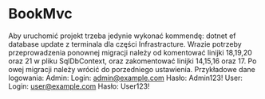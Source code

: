 # BookMvc
Aby uruchomić projekt trzeba jedynie wykonać kommendę: dotnet ef database update z terminala dla części Infrastracture. Wrazie potrzeby przeprowadzenia ponownej migracji należy od komentować linijki 18,19,20 oraz 21 w pliku SqlDbContext, oraz zakomentować linijki 14,15,16 oraz 17. Po owej migracji należy wrócić do porzedniego ustawienia.
Przykładowe dane logowania:
Admin: Login: admin@example.com Hasło: Admin123!
User: Login: user@example.com Hasło: User123!
